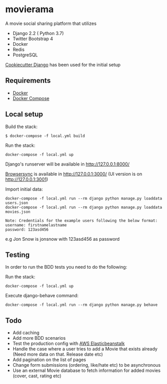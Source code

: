 # movierama
A movie social sharing platform that utilizes


- Django 2.2 ( Python 3.7)
- Twitter Bootstrap 4
- Docker
- Redis
- PostgreSQL

[Cookiecutter Django](https://github.com/pydanny/cookiecutter-django) has been used for the initial setup

## Requirements
- [Docker](https://docs.docker.com/install/#supported-platforms)
- [Docker Compose](https://docs.docker.com/compose/install/)



## Local setup

Build the stack:
```
$ docker-compose -f local.yml build
```
Run the stack:
```
docker-compose -f local.yml up
```
Django's runserver will be available in http://127.0.0.1:8000/

[Browsersync](https://www.browsersync.io/) is available in http://127.0.0.1:3000/
  (UI version is on http://127.0.0.1:3001)
  
Import initial data:
```
docker-compose -f local.yml run --rm django python manage.py loaddata users.json
docker-compose -f local.yml run --rm django python manage.py loaddata movies.json
```

```
Note: Credentials for the example users following the below format: 
username: firstnamelastname
password: 123asd456
```
e.g Jon Snow is jonsnow with 123asd456 as password 
  


## Testing
In order to run the BDD tests you need to do the following:

Run the stack:
```
docker-compose -f local.yml up
```
Execute django-behave command: 
```
docker-compose -f local.yml run --rm django python manage.py behave
```


## Todo

- Add caching
- Add more BDD scenarios
- Test the production config with [AWS Elasticbeanstalk](https://aws.amazon.com/elasticbeanstalk/)
- Handle the case where a user tries to add a Movie that exists already (Need more data on that. Release date etc)
- Add pagination on the list of pages
- Change form submissions (ordering, like/hate etc) to be asynchronous
- Use an external Movie database to fetch information for added movies (cover, cast, rating etc)

